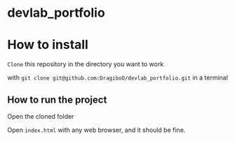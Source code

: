 # devlab_portfolio

# How to install

```Clone``` this repository in the directory you want to work

with ```git clone git@github.com:DragiboO/devlab_portfolio.git``` in a terminal

## How to run the project

Open the cloned folder

Open ```index.html``` with any web browser, and it should be fine.